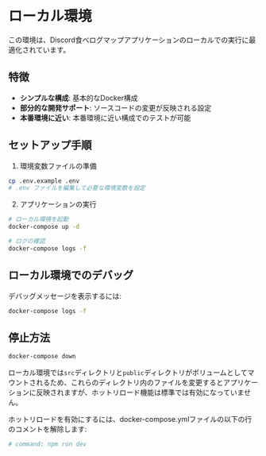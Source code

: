 # ローカル環境

この環境は、Discord食べログマップアプリケーションのローカルでの実行に最適化されています。

## 特徴

- **シンプルな構成**: 基本的なDocker構成
- **部分的な開発サポート**: ソースコードの変更が反映される設定
- **本番環境に近い**: 本番環境に近い構成でのテストが可能

## セットアップ手順

1. 環境変数ファイルの準備

```bash
cp .env.example .env
# .env ファイルを編集して必要な環境変数を設定
```

2. アプリケーションの実行

```bash
# ローカル環境を起動
docker-compose up -d

# ログの確認
docker-compose logs -f
```

## ローカル環境でのデバッグ

デバッグメッセージを表示するには:

```bash
docker-compose logs -f
```

## 停止方法

```bash
docker-compose down
```

ローカル環境では`src`ディレクトリと`public`ディレクトリがボリュームとしてマウントされるため、これらのディレクトリ内のファイルを変更するとアプリケーションに反映されますが、ホットリロード機能は標準では有効になっていません。

ホットリロードを有効にするには、docker-compose.ymlファイルの以下の行のコメントを解除します:

```yaml
# command: npm run dev
```
